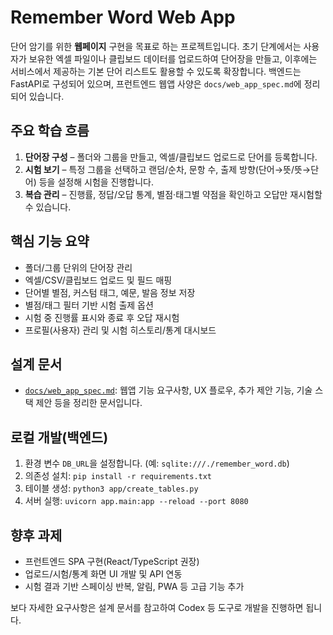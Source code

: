 # Remember Word Web App

단어 암기를 위한 **웹페이지** 구현을 목표로 하는 프로젝트입니다. 초기 단계에서는 사용자가 보유한 엑셀 파일이나 클립보드 데이터를 업로드하여 단어장을 만들고, 이후에는 서비스에서 제공하는 기본 단어 리스트도 활용할 수 있도록 확장합니다. 백엔드는 FastAPI로 구성되어 있으며, 프런트엔드 웹앱 사양은 `docs/web_app_spec.md`에 정리되어 있습니다.

## 주요 학습 흐름
1. **단어장 구성** – 폴더와 그룹을 만들고, 엑셀/클립보드 업로드로 단어를 등록합니다.
2. **시험 보기** – 특정 그룹을 선택하고 랜덤/순차, 문항 수, 출제 방향(단어→뜻/뜻→단어) 등을 설정해 시험을 진행합니다.
3. **복습 관리** – 진행률, 정답/오답 통계, 별점·태그별 약점을 확인하고 오답만 재시험할 수 있습니다.

## 핵심 기능 요약
- 폴더/그룹 단위의 단어장 관리
- 엑셀/CSV/클립보드 업로드 및 필드 매핑
- 단어별 별점, 커스텀 태그, 예문, 발음 정보 저장
- 별점/태그 필터 기반 시험 출제 옵션
- 시험 중 진행률 표시와 종료 후 오답 재시험
- 프로필(사용자) 관리 및 시험 히스토리/통계 대시보드

## 설계 문서
- [`docs/web_app_spec.md`](docs/web_app_spec.md): 웹앱 기능 요구사항, UX 플로우, 추가 제안 기능, 기술 스택 제안 등을 정리한 문서입니다.

## 로컬 개발(백엔드)
1. 환경 변수 `DB_URL`을 설정합니다. (예: `sqlite:///./remember_word.db`)
2. 의존성 설치: `pip install -r requirements.txt`
3. 테이블 생성: `python3 app/create_tables.py`
4. 서버 실행: `uvicorn app.main:app --reload --port 8080`

## 향후 과제
- 프런트엔드 SPA 구현(React/TypeScript 권장)
- 업로드/시험/통계 화면 UI 개발 및 API 연동
- 시험 결과 기반 스페이싱 반복, 알림, PWA 등 고급 기능 추가

보다 자세한 요구사항은 설계 문서를 참고하여 Codex 등 도구로 개발을 진행하면 됩니다.
